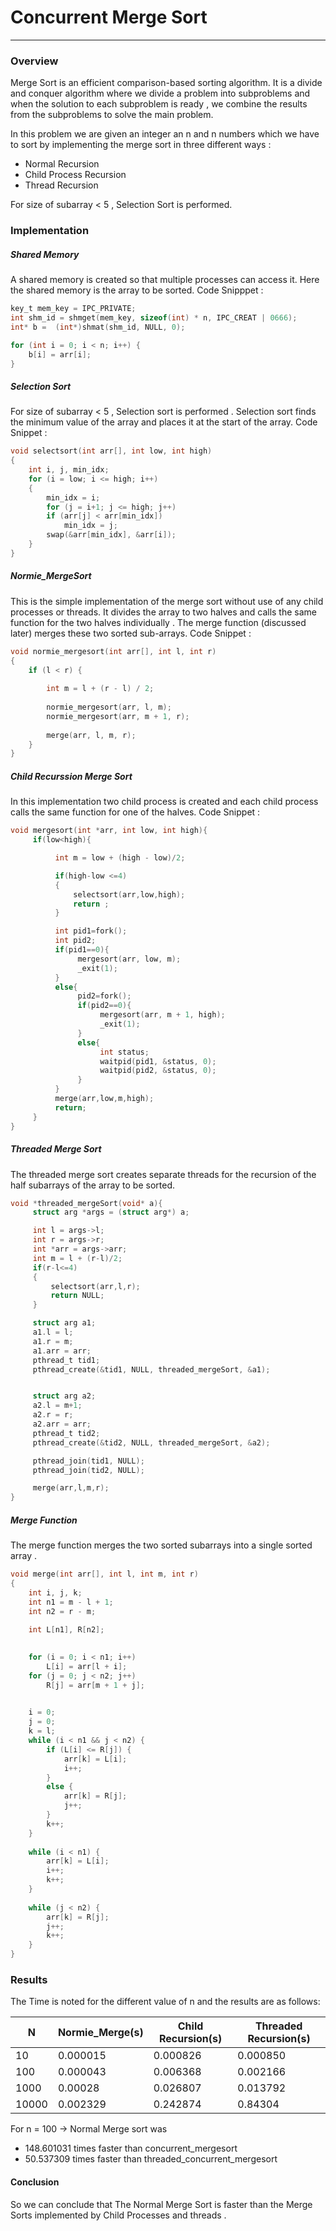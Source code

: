 # Concurrent Merge Sort
---

### Overview

Merge Sort is an efficient comparison-based sorting algorithm. It is a divide and conquer algorithm where we divide a problem into subproblems and when the solution to each subproblem is ready , we combine the results from the subproblems to solve the main problem.

In this problem we are given an integer an n and n numbers which we have to sort by implementing the merge sort in three different ways :
    
  - Normal Recursion
  - Child Process Recursion
  - Thread Recursion

For size of subarray < 5 , Selection Sort is performed. 

### Implementation

##### Shared Memory 
A shared memory is created so that multiple processes can access it. Here the shared memory is the array to be sorted.
Code Snipppet :
```C
key_t mem_key = IPC_PRIVATE;
int shm_id = shmget(mem_key, sizeof(int) * n, IPC_CREAT | 0666);
int* b =  (int*)shmat(shm_id, NULL, 0);

for (int i = 0; i < n; i++) {
    b[i] = arr[i];
}
```
##### Selection Sort
For size of subarray < 5 , Selection sort is performed . Selection sort finds the minimum value of the array and places it at the start of the array.
Code Snippet :
```C
void selectsort(int arr[], int low, int high)  
{  
    int i, j, min_idx;  
    for (i = low; i <= high; i++)  
    {  
        min_idx = i;  
        for (j = i+1; j <= high; j++)  
        if (arr[j] < arr[min_idx])  
            min_idx = j;    
        swap(&arr[min_idx], &arr[i]);  
    }  
}  
```

##### Normie_MergeSort 
This is the simple implementation of the merge sort without use of any child processes or threads. It divides the array to two halves and calls the same function for the two halves individually . The merge function (discussed later) merges these two sorted sub-arrays.
Code Snippet :
```C
void normie_mergesort(int arr[], int l, int r)  
{  
    if (l < r) {  
 
        int m = l + (r - l) / 2;  
   
        normie_mergesort(arr, l, m);  
        normie_mergesort(arr, m + 1, r);  
  
        merge(arr, l, m, r);  
    }  
}  
```

##### Child Recurssion Merge Sort
In this implementation two child process is created and each child process calls the same function for one of the halves. 
Code Snippet :
```C
void mergesort(int *arr, int low, int high){
     if(low<high){

          int m = low + (high - low)/2;

          if(high-low <=4)
          {
              selectsort(arr,low,high);
              return ;
          }

          int pid1=fork();
          int pid2;
          if(pid1==0){
               mergesort(arr, low, m);
               _exit(1);
          }
          else{
               pid2=fork();
               if(pid2==0){
                    mergesort(arr, m + 1, high);
                    _exit(1);
               }
               else{
                    int status;
                    waitpid(pid1, &status, 0);
                    waitpid(pid2, &status, 0);
               }
          }
          merge(arr,low,m,high);
          return;
     }
}
```
##### Threaded Merge Sort
The threaded merge sort creates separate threads for the recursion of the half subarrays of the array to be sorted.
```C
void *threaded_mergeSort(void* a){
     struct arg *args = (struct arg*) a;

     int l = args->l;
     int r = args->r;
     int *arr = args->arr;
     int m = l + (r-l)/2;
     if(r-l<=4)
     {
         selectsort(arr,l,r);
         return NULL;
     }

     struct arg a1;
     a1.l = l;
     a1.r = m;
     a1.arr = arr;
     pthread_t tid1;
     pthread_create(&tid1, NULL, threaded_mergeSort, &a1);


     struct arg a2;
     a2.l = m+1;
     a2.r = r;
     a2.arr = arr;
     pthread_t tid2;
     pthread_create(&tid2, NULL, threaded_mergeSort, &a2);

     pthread_join(tid1, NULL);
     pthread_join(tid2, NULL);

     merge(arr,l,m,r);
}
```

##### Merge Function 
The merge function merges the two sorted subarrays into a single sorted array .
```C
void merge(int arr[], int l, int m, int r)  
{  
    int i, j, k;  
    int n1 = m - l + 1;  
    int n2 = r - m;  
  
    int L[n1], R[n2];  
  

    for (i = 0; i < n1; i++)  
        L[i] = arr[l + i];  
    for (j = 0; j < n2; j++)  
        R[j] = arr[m + 1 + j];  
  

    i = 0;  
    j = 0;   
    k = l;   
    while (i < n1 && j < n2) {  
        if (L[i] <= R[j]) {  
            arr[k] = L[i];  
            i++;  
        }  
        else {  
            arr[k] = R[j];  
            j++;  
        }  
        k++;  
    }  
  
    while (i < n1) {  
        arr[k] = L[i];  
        i++;  
        k++;  
    }  
  
    while (j < n2) {  
        arr[k] = R[j];  
        j++;  
        k++;  
    }  
} 
```
### Results

The Time is noted for the different value of n and the results are as follows:

| N | Normie_Merge(s) | Child Recursion(s) | Threaded Recursion(s) | 
| ------ | ------ | ------ | ------ | 
| 10 | 0.000015 |0.000826|0.000850 |
| 100 | 0.000043 |0.006368|0.002166 |
| 1000 |0.00028 |0.026807|0.013792 |
| 10000 | 0.002329 |0.242874| 0.84304|

For n = 100 ->
 Normal Merge sort was 
 - 148.601031  times faster than concurrent_mergesort
 - 50.537309  times faster than threaded_concurrent_mergesort
#### Conclusion 
So we can conclude that The Normal Merge Sort is faster than the Merge Sorts implemented by Child Processes and threads . 




